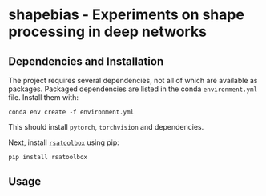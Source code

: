 # shapebias - Experiments on shape processing in deep networks


## Dependencies and Installation

The project requires several dependencies, not all of which are available as packages.
Packaged dependencies are listed in the conda `environment.yml` file. Install them with:

```
conda env create -f environment.yml
```

This should install `pytorch`, `torchvision` and dependencies.

Next, install [`rsatoolbox`](https://rsatoolbox.readthedocs.io/en/latest/index.html) using pip:

```
pip install rsatoolbox
```

## Usage

